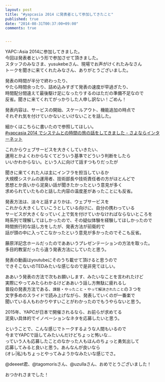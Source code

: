 ```yaml
---
layout: post
title: "#yapcasia 2014 に発表者として参加してきたこと"
published: true
date: "2014-08-31T00:37:00+09:00"
comments: true


---
```


YAPC::Asia 2014に参加してきました。  
今回は発表者という形で参加させて頂きました。  
スタッフのみなさま、yusukebeさん、現場でお声がけくれたみなさん  
トークを聞きに来てくれたみなさん、ありがとうございました。  
  
発表の時間が半分で終わったり、  
やたら時間余ったり、詰め込みすぎて発表の速度が早過ぎたり、  
時間配分間違えて最後駆け足になったりするのはただの準備不足なので  
反省。聞きに来てくれてがっかりした人申し訳ない！ごめん！  
  
発表内容は、サービスの開始、スケールアウト、機能追加の時点で  
それぞれ気を付けていかないといけないことを話した。  
  
細かくはこちらに書いたので参照してほしい。  
[#yapcasia 2014 でシステムとの時間の旅の話をしてきました - さよならインターネット](http://blog.kenjiskywalker.org/blog/2014/08/29/yapcasia2014-cosmo/)  
  
これからウェブサービスを大きくしていきたい、  
運用とかよくわからなくてどういう基準でどういう判断をしたら  
いいかわからない。という人に向けて話すつもりだったが  
  
聞きに来てくれた人は主にインフラを担当しているか  
大規模システムの運用者、技術部長や技術責任者の方がほとんどで  
思想とか良いから泥臭い話が聞きたかったという意見が多く  
求められていたものと話した内容の温度差があったことにも反省。  
  
発表方法は、淡々と話すよりかは、ウェブサービスを  
これから大きくしていこうとしている向けに、自分の携わっている  
サービスが大きくなっていく上で気を付けていかなければならないところを  
時系列で理解してほしかったので、その疑似体験を経験してほしかったので  
時間旅行的な話し方をしたが、発表方法が前衛的で  
話が頭の中に入ってこなかったという意見が多かったのでそこも反省。  
  
藤原洋記念ホールだったのでああいうプレゼンテーションの方法を取った。  
多目的教室だったら違う発表方法にしていたと思う。  
  
発表の動画はyoutubeにそのうち載せて頂けると思うので  
できそこないのTEDみたいな感じなので是非見てほしい。  
  
ああいう発表の方法で次もお願いします、みたいなことを言われたけど  
実際にやってみたらわかるけどああいう話し方無駄に疲れるし  
普段の発表方法である、`課題`・`やったこと`・`やって解決されたこと`の３つを  
文字多めのスライドで読み上げながら、発表していくのが一番楽で  
聞いている人もわかりやすいことがわかったのでもうやらないと思う。  
  
2015年、YAPCが日本で開催されるなら、お前らが求めてる  
泥臭い具体的でイノベーションなネタを応募したいと思う。  
  
ということで、こんな感じでトークするような人間もいるので  
今までYAPCで話してみたいんだけどちょっと怖いな...  
っていう人も応募したことのなかった人もほんのちょっと勇気出して  
応募してみると良いと思う。あんなんが良いなら  
(オレ|私)もちょっとやってみようかなみたいな感じでさ。  
  
@deeeet君、@tagomorisさん、@uzullaさん、おめでとうございました！
  
おつかれさまでした！
